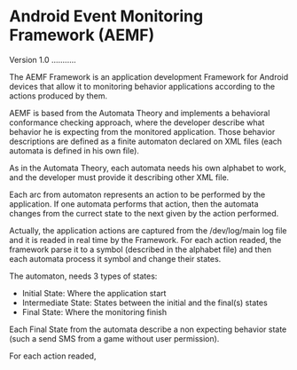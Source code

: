 Android Event Monitoring Framework (AEMF)
=========================================

Version 1.0
...........


The AEMF Framework is an application development Framework for Android devices that allow it to monitoring 
behavior applications according to the actions produced by them.

AEMF is based from the Automata Theory and implements a behavioral conformance checking approach, where 
the developer describe what behavior he is expecting
from the monitored application. Those behavior descriptions are defined as a finite automaton declared on XML files
(each automata is defined in his own file).

As in the Automata Theory, each automata needs his own alphabet to work, and the developer must provide it describing 
other XML file. 

Each arc from automaton represents an action to be performed by the application. If one automata performs that action,
then the automata changes from the currect state to the next given by the action performed.

Actually, the application actions are captured from the /dev/log/main log file and it is readed in real time by 
the Framework. For each action readed, the framework parse it to a symbol (described in the alphabet file) and then 
each automata process it symbol and change their states.

The automaton, needs 3 types of states:
 - Initial State: Where the application start
 - Intermediate State: States between the initial and the final(s) states
 - Final State: Where the monitoring finish

Each Final State from the automata describe a non expecting behavior state (such a send SMS from a game without user permission).



For each action readed, 
